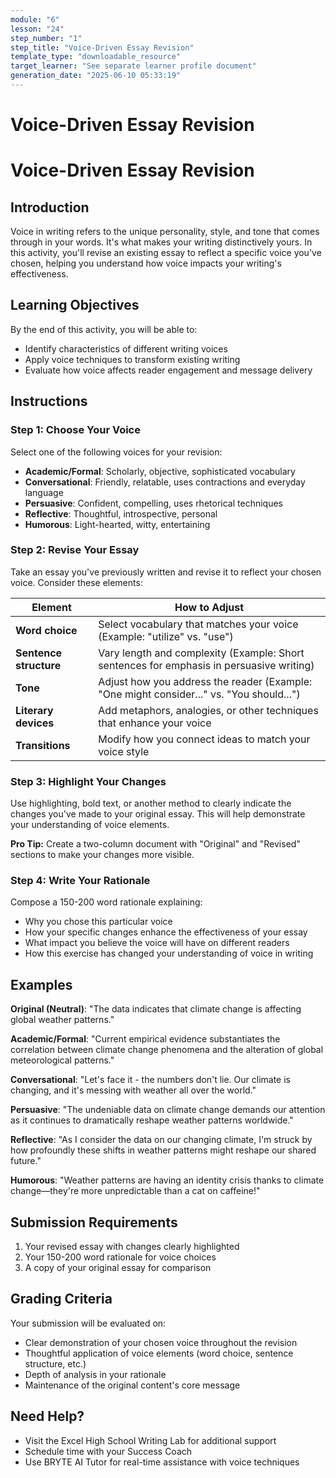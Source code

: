 ```yaml
---
module: "6"
lesson: "24"
step_number: "1"
step_title: "Voice-Driven Essay Revision"
template_type: "downloadable_resource"
target_learner: "See separate learner profile document"
generation_date: "2025-06-10 05:33:19"
---
```


# Voice-Driven Essay Revision

# Voice-Driven Essay Revision

## Introduction
Voice in writing refers to the unique personality, style, and tone that comes through in your words. It's what makes your writing distinctively yours. In this activity, you'll revise an existing essay to reflect a specific voice you've chosen, helping you understand how voice impacts your writing's effectiveness.

## Learning Objectives
By the end of this activity, you will be able to:
- Identify characteristics of different writing voices
- Apply voice techniques to transform existing writing
- Evaluate how voice affects reader engagement and message delivery

## Instructions

### Step 1: Choose Your Voice
Select one of the following voices for your revision:
- **Academic/Formal**: Scholarly, objective, sophisticated vocabulary
- **Conversational**: Friendly, relatable, uses contractions and everyday language
- **Persuasive**: Confident, compelling, uses rhetorical techniques
- **Reflective**: Thoughtful, introspective, personal
- **Humorous**: Light-hearted, witty, entertaining

### Step 2: Revise Your Essay
Take an essay you've previously written and revise it to reflect your chosen voice. Consider these elements:

| Element | How to Adjust |
|---------|---------------|
| **Word choice** | Select vocabulary that matches your voice (Example: "utilize" vs. "use") |
| **Sentence structure** | Vary length and complexity (Example: Short sentences for emphasis in persuasive writing) |
| **Tone** | Adjust how you address the reader (Example: "One might consider..." vs. "You should...") |
| **Literary devices** | Add metaphors, analogies, or other techniques that enhance your voice |
| **Transitions** | Modify how you connect ideas to match your voice style |

### Step 3: Highlight Your Changes
Use highlighting, bold text, or another method to clearly indicate the changes you've made to your original essay. This will help demonstrate your understanding of voice elements.

**Pro Tip:** Create a two-column document with "Original" and "Revised" sections to make your changes more visible.

### Step 4: Write Your Rationale
Compose a 150-200 word rationale explaining:
- Why you chose this particular voice
- How your specific changes enhance the effectiveness of your essay
- What impact you believe the voice will have on different readers
- How this exercise has changed your understanding of voice in writing

## Examples

**Original (Neutral)**: "The data indicates that climate change is affecting global weather patterns."

**Academic/Formal**: "Current empirical evidence substantiates the correlation between climate change phenomena and the alteration of global meteorological patterns."

**Conversational**: "Let's face it - the numbers don't lie. Our climate is changing, and it's messing with weather all over the world."

**Persuasive**: "The undeniable data on climate change demands our attention as it continues to dramatically reshape weather patterns worldwide."

**Reflective**: "As I consider the data on our changing climate, I'm struck by how profoundly these shifts in weather patterns might reshape our shared future."

**Humorous**: "Weather patterns are having an identity crisis thanks to climate change—they're more unpredictable than a cat on caffeine!"

## Submission Requirements
1. Your revised essay with changes clearly highlighted
2. Your 150-200 word rationale for voice choices
3. A copy of your original essay for comparison

## Grading Criteria
Your submission will be evaluated on:
- Clear demonstration of your chosen voice throughout the revision
- Thoughtful application of voice elements (word choice, sentence structure, etc.)
- Depth of analysis in your rationale
- Maintenance of the original content's core message

## Need Help?
- Visit the Excel High School Writing Lab for additional support
- Schedule time with your Success Coach
- Use BRYTE AI Tutor for real-time assistance with voice techniques